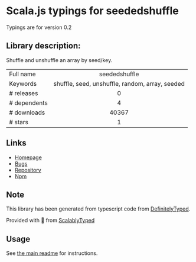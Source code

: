 
# Scala.js typings for seededshuffle

Typings are for version 0.2

## Library description:
Shuffle and unshuffle an array by seed/key.

|                    |                 |
| ------------------ | :-------------: |
| Full name          | seededshuffle |
| Keywords           | shuffle, seed, unshuffle, random, array, seeded |
| # releases         | 0 |
| # dependents       | 4 |
| # downloads        | 40367 |
| # stars            | 1 |

## Links
- [Homepage](https://github.com/LouisT/SeededShuffle)
- [Bugs](https://github.com/LouisT/SeededShuffle/issues)
- [Repository](https://github.com/LouisT/SeededShuffle)
- [Npm](https://www.npmjs.com/package/seededshuffle)
    


## Note
This library has been generated from typescript code from [DefinitelyTyped](https://definitelytyped.org).

Provided with :purple_heart: from [ScalablyTyped](https://github.com/oyvindberg/ScalablyTyped)

## Usage
See [the main readme](../../readme.md) for instructions.


